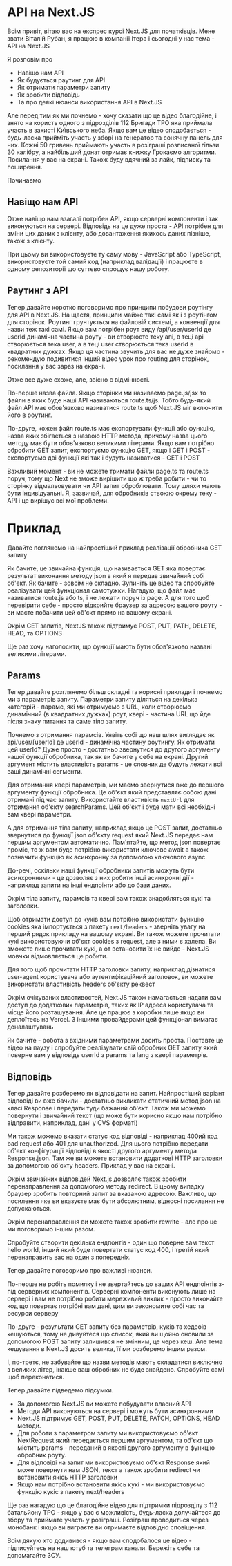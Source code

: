 # API на Next.JS

Всім привіт, вітаю вас на експрес курсі Next.JS для початківців. Мене звати Віталій Рубан, я працюю в компанії Ітера і сьогодні у нас тема - API на Next.JS

Я розповім про

- Навіщо нам API
- Як будується раутинг для API
- Як отримати параметри запиту
- Як зробити відповідь
- Та про деякі нюанси використання API в Next.JS

Але перед тим як ми почнемо - хочу сказати що це відео благодійне, і знято на користь одного з підрозділів 112 Бригади ТРО яка приймала участь в захисті Київського неба. Якщо вам це відео сподобається - будь-ласка прийміть участь у зборі на генератор та сонячну панель для них. Кожні 50 гривень приймають участь в розіграші розписаної гільзи 30 калібру, а найбільший донат отримає книжку Грокаємо алгоритми. Посилання у вас на екрані. Також буду вдячний за лайк, підписку та поширення.

Починаємо

## Навіщо нам API

Отже навіщо нам взагалі потрібен API, якщо серверні компоненти і так виконуються на сервері. Відповідь на це дуже проста - API потрібен для зміни цих даних з клієнту, або довантаження якихось даних пізніше, також з клієнту.

При цьому ви використовуєте ту саму мову - JavaScript або TypeScript, використовуєте той самий код (наприклад валідації) і працюєте в одному репозиторії що суттєво спрощує нашу роботу.

## Раутинг з API

Тепер давайте коротко поговоримо про принципи побудови роутінгу для API в Next.JS. На щастя, принципи майже такі самі як і з роутінгом для сторінок. Роутинг грунтується на файловій системі, а конвенції для назви теж такі самі. Якщо вам потрібен роут виду /api/user/userId де userId динамічна частина роуту - ви створюєте теку апі, в теці api створюється тека user, а в теці user створюється тека userId в квадратних дужках. Якщо ця частина звучить для вас не дуже знайомо - рекомендую подивитися інший відео урок про routing для сторінок, посилання у вас зараз на екрані.

Отже все дуже схоже, але, звісно є відмінності.

По-перше назва файла. Якщо сторінки ми називаємо page.js/jsx то файли в яких буде наші API називаються route.ts/js. Тобто будь-який файл API має обов'язково називатися route.ts щоб Next.JS міг включити його в роутинг.

По-друге, кожен файл route.ts має експортувати функції або функцію, назва яких збігається з назвою HTTP метода, причому назва цього методу має бути обов'язково великими літерами. Якщо вам потрібно обробити GET запит, експортуємо функцію GET, якщо і GET і POST - експортуємо дві функції які так і будуть називатися - GET і POST

Важливий момент - ви не можете тримати файли page.ts та route.ts поруч, тому що Next не зможе вирішити що ж треба робити - чи то сторінку відмальовувати чи API запит оброблювати. Тому шляхи мають бути індивідуальні. Я, зазвичай, для обробників ствоюю окрему теку - API і це вирішує всі мої проблеми.

# Приклад

Давайте поглянемо на найпростіший приклад реалізації обробника GET запиту

Як бачите, це звичайна функція, що називається GET яка повертає результат виконання методу json в який я передав звичайний собі об'єкт. Як бачите - зовсім не складно. Зупиніть це відео та спробуйте реалізувати цей функціонал самотужки. Нагадую, що файл має називатися route.js або ts, і не лежати поруч із page. А для того щоб перевірити себе - просто відкрийте браузер за адресою вашого роуту - ви маєте побачити цей об'єкт прямо на вашому екрані.

Окрім GET запитів, NextJS також підтримує POST, PUT, PATH, DELETE, HEAD, та OPTIONS

Ще раз хочу наголосити, що функції мають бути обов'язково названі великими літерами.

## Params

Тепер давайте розглянемо більш складні та корисні приклади і почнемо ми з параметрів запиту. Параметри запиту діляться на декілька категорій - парамс, які ми отримуємо з URL, коли створюємо динамічний (в квадратних дужках) роут, квері - частина URL що йде після знаку питання та саме тіло запиту.

Почнемо з отримання парамсів. Уявіть собі що наш шлях виглядає як api/user/[userId] де userId - динамічна частину роутингу. Як отримати цей userId? Дуже просто - достатньо звернутися до другого аргументу нашої функції обробника, так як ви бачите у себе на екрані. Другий аргумент містить властивість params - це словник де будуть лежати всі ваші динамічні сегменти.

Для отримання квері параметрів, ми маємо звернутися вже до першого аргументу функції обробника. Це об'єкт який представляє собою дані отримані під час запиту. Використайте властивість `nextUrl` для отримання об'єкту searchParams. Цей об'єкт і буде мати всі необхідні вам квері параметри.

А для отримання тіла запиту, наприклад якщо це POST запит, достатньо звернутися до функції json об'єкту request який Next.JS передає нам першим аргументом автоматично. Пам'ятайте, що метод json повертає проміс, то ж вам буде потрібно використати ключове await а також позначити функцію як асинхронну за допомогою ключового async.

До-речі, оскільки наші функції обробники запитів можуть бути асинхронними - це дозволяє з них робити інші асинхронні дії - наприклад запити на інші ендпоінти або до бази даних.

Окрім тіла запиту, парамсів та квері вам також знадобляться кукі та заголовки.

Щоб отримати доступ до куків вам потрібно використати функцію cookies яка імпортується з пакету `next/headers` - зверніть увагу на перший рядок прикладу на вашому екрані. Ви також можете прочитати кукі використовуючи об'єкт cookies з request, але з ними є халепа. Ви зможете лише прочитати кукі, а от встановити їх не вийде - Next.JS мовчки відмовляється це робити.

Для того щоб прочитати HTTP заголовки запиту, наприклад дізнатися user-agent користувача або аутентифікаційний заголовок, ви можете використати властивість headers об'єкту реквест

Окрім очікуваних властивостей, Next.JS також намагається надати вам доступ до додаткових параметрів, таких як IP адреса користувача та місце його розташування. Але це працює з коробки лише якщо ви деплоїтесь на Vercel. З іншими провайдерами цей функціонал вимагає доналаштувань

Як бачите - робота з вхідними параметрами досить проста. Поставте це відео на паузу і спробуйте реалізувати свій обробник GET запиту який поверне вам у відповідь userId з params та lang з квері параметрів.

## Відповідь

Тепер давайте розберемо як відповідати на запит. Найпростіший варіант відповіді ви вже бачили - достатньо викликати статичний метод json на класі Response і передати туди бажаний об'єкт. Також ми можемо повернути і звичайний текст (що може бути корисно якщо нам потрібно відправити, наприклад, дані у СVS форматі)

Ми також можемо вказати статус код відповіді - наприклад 400ий код bad request або 401 для unauthorized. Для цього потрібно передати об'єкт конфігурації відповіді в якості другого аргументу метода Response.json. Там же ви можете встановити додаткові HTTP заголовки за допомогою об'єкту headers. Приклад у вас на екрані.

Окрім звичайних відповідей Next.js дозволяє також зробити перенаправлення за допомогою методу redirect. В цьому випадку браузер зробить повторний запит за вказаною адресою. Важливо, що посилення яке ви вказуєте має бути абсолютним, відносні посилання не допускаються.

Окрім перенаправлення ви можете також зробити rewrite - але про це ми поговоримо іншим разом.

Cпробуйте створити декілька ендпонтів - один що поверне вам текст hello world, інший який буде повертати статус код 400, і третій який перенаправить вас на один з попередніх.

Тепер давайте поговоримо про важливі нюанси.

По-перше не робіть помилку і не звертайтесь до ваших API ендпоінтів з-під серверних компонентів. Серверні компоненти виконують лише на сервері і вам не потрібно робити мереживий виклик - просто виконайте код що повертає потрібні вам дані, цим ви зекономите собі час та ресурси серверу

По-друге - результати GET запиту без параметрів, куків та хедеоів кешуються, тому не дивуйтеся що список, який ви щойно оновили за допомогою POST запиту залишився не змінним, це через кеш. Але тема кешування в Next.JS досить велика, її ми розберемо іншим разом.

І, по-третє, не забувайте що назви методів мають складатися виключно з великих літер, інакше ваш обробник не буде знайдено. Спробуйте самі щоб переконатися.

Тепер давайте підведемо підсумки.

- За допомогою Next.JS ви можете побудувати власний API
- Методи API виконуються на сервері і можуть бути асинхронними
- Next.JS підтримує GET, POST, PUT, DELETE, PATCH, OPTIONS, HEAD методи.
- Для роботи з параметром запиту ми використовуємо об'єкт NextRequest який передається першим аргументом, та об'єкт що містить params - переданий в якості другого аргументу в функцію обробник роуту.
- Для відповіді на запит ми використовуємо об'єкт Response який може повернути нам JSON, текст а також зробити redirect чи встановити якісь HTTP заголовки
- Якщо нам потрібно встановити якісь кукі - ми використовуємо функцію кукіс з пакету next/headers

Ще раз нагадую що це благодійне відео для підтримки підрозділу з 112 батальйону ТРО - якщо у вас є можливість, будь-ласка долучайтеся до збору та приймате участь у розіграші. Розіграш проводиться через монобанк і якщо ви виграєте ви отримаєте відповідно сповіщення.

Всім дякую хто додивився - якщо вам сподобалося це відео - підписуйтесь на наш ютуб та телеграм канали. Бережіть себе та допомагайте ЗСУ. 
